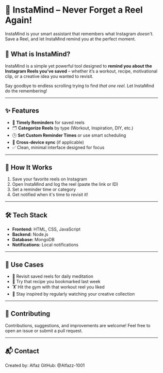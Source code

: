 # 📲 InstaMind – Never Forget a Reel Again!

InstaMind is your smart assistant that remembers what Instagram *doesn't*.  
Save a Reel, and let InstaMind remind you at the perfect moment.

## 🧠 What is InstaMind?

InstaMind is a simple yet powerful tool designed to **remind you about the Instagram Reels you've saved** – whether it’s a workout, recipe, motivational clip, or a creative idea you wanted to revisit.

Say goodbye to endless scrolling trying to find *that one reel*. Let InstaMind do the remembering!

---

## ✨ Features

- 🔔 **Timely Reminders** for saved reels
- 🗂️ **Categorize Reels** by type (Workout, Inspiration, DIY, etc.)
- 🕒 **Set Custom Reminder Times** or use smart scheduling
- 📱 **Cross-device sync** (if applicable)
- ✅ Clean, minimal interface designed for focus

---

## 🚀 How It Works

1. Save your favorite reels on Instagram  
2. Open InstaMind and log the reel (paste the link or ID)
3. Set a reminder time or category
4. Get notified when it's time to revisit it!

---

## 🛠️ Tech Stack

- **Frontend:** HTML, CSS, JavaScript 
- **Backend:** Node.js
- **Database:** MongoDB
- **Notifications:** Local notifications

---

## 🧩 Use Cases

- 🧘 Revisit saved reels for daily meditation
- 🍳 Try that recipe you bookmarked last week
- 🏋️ Hit the gym with that workout reel you liked
- 🎨 Stay inspired by regularly watching your creative collection

---

## 🤝 Contributing
Contributions, suggestions, and improvements are welcome!
Feel free to open an issue or submit a pull request.

---

## 📬 Contact
Created by: Alfaz
GitHub: @Alfazz-1001
